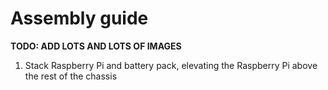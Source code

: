 # Assembly guide

**TODO: ADD LOTS AND LOTS OF IMAGES**

1. Stack Raspberry Pi and battery pack, elevating the Raspberry Pi above the rest of the chassis

